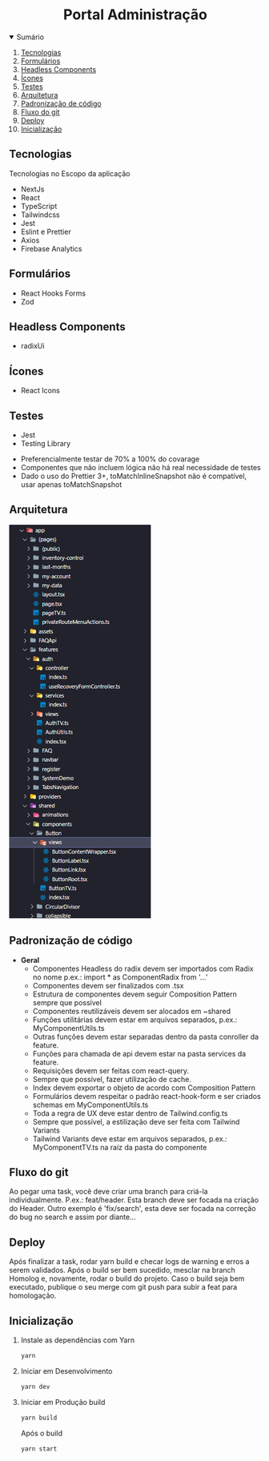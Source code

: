<h1 align="center">Portal Administração</h1>

<details open="open">
  <summary>Sumário</summary>
  <ol>
    <li><a href="#Tecnologias">Tecnologias</a></li>
    <li><a href="#Formulários">Formulários</a></li>
    <li><a href="#Headless Components">Headless Components</a></li>
    <li><a href="#Ícones">Ícones</a></li>
    <li><a href="#Testes">Testes</a></li>
    <li><a href="#Arquitetura">Arquitetura</a></li>
    <li><a href="#Padronização de código">Padronização de código</a></li>
    <li><a href="#Fluxo do git">Fluxo do git</a></li>
    <li><a href="#Deploy">Deploy</a></li>
    <li><a href="#Inicialização">Inicialização</a></li>
  </ol>
</details>

## Tecnologias

Tecnologias no Escopo da aplicação
* NextJs
* React
* TypeScript
* Tailwindcss
* Jest
* Eslint e Prettier
* Axios
* Firebase Analytics

## Formulários

* React Hooks Forms
* Zod

## Headless Components

* radixUi

## Ícones

* React Icons

## Testes

* Jest
* Testing Library

 - Preferencialmente testar de 70% a 100% do covarage
 - Componentes que não incluem lógica não há real necessidade de testes
 - Dado o uso do Prettier 3+, toMatchInlineSnapshot não é compatível, usar apenas toMatchSnapshot

## Arquitetura

<img src="src/app/assets/architecture.png" />

## Padronização de código

- **Geral**
    - Componentes Headless do radix devem ser importados com Radix no nome p.ex.: import * as ComponentRadix from '...'
    - Componentes devem ser finalizados com .tsx
    - Estrutura de componentes devem seguir Composition Pattern sempre que possível
    - Componentes reutilizáveis devem ser alocados em ~shared
    - Funções utilitárias devem estar em arquivos separados, p.ex.: MyComponentUtils.ts
    - Outras funções devem estar separadas dentro da pasta conroller da feature.
    - Funções para chamada de api devem estar na pasta services da feature.
    - Requisições devem ser feitas com react-query.
    - Sempre que possível, fazer utilização de cache.
    - Index devem exportar o objeto de acordo com Composition Pattern
    - Formulários devem respeitar o padrão react-hook-form e ser criados schemas em MyComponentUtils.ts
    - Toda a regra de UX deve estar dentro de Tailwind.config.ts
    - Sempre que possível, a estilização deve ser feita com Tailwind Variants
    - Tailwind Variants deve estar em arquivos separados, p.ex.: MyComponentTV.ts na raíz da pasta do componente

## Fluxo do git
  Ao pegar uma task, você deve criar uma branch para criá-la individualmente. P.ex.: feat/header. Esta branch deve ser focada na criação do Header. Outro exemplo é 'fix/search', esta deve ser focada na correção do bug no search e assim por diante...

## Deploy
  Após finalizar a task, rodar yarn build e checar logs de warning e erros a serem validados. Após o build ser bem sucedido, mesclar na branch Homolog e, novamente, rodar o build do projeto. Caso o build seja bem executado, publique o seu merge com git push para subir a feat para homologação.

## Inicialização

1. Instale as dependências com Yarn
   ```sh
   yarn
   ```
1. Iniciar em Desenvolvimento
    ```sh
    yarn dev
    ```
2. Iniciar em Produção
    build
   ```sh
   yarn build
   ```
   Após o build
   ```sh
   yarn start
   ```
